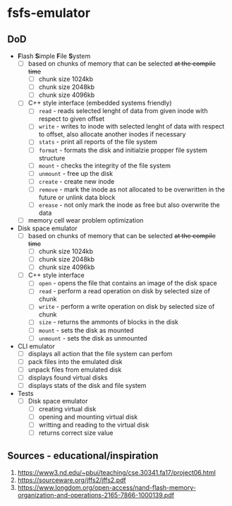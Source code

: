 # fsfs-emulator

## DoD
- **F**lash **S**imple **F**ile **S**ystem
  - [ ] based on chunks of memory that can be selected ~~at the compile time~~
    - [ ] chunk size 1024kb
    - [ ] chunk size 2048kb
    - [ ] chunk size 4096kb
  - [ ] C++ style interface (embedded systems friendly)
    - [ ] `read` - reads selected lenght of data from given inode with respect to given offset
    - [ ] `write` - writes to inode with selected lenght of data with respect to offset, also allocate another inodes if necessary
    - [ ] `stats` - print all reports of the file system 
    - [ ] `format` - formats the disk and initialzie propper file system structure
    - [ ] `mount` - checks the integrity of the file system
    - [ ] `unmount` - free up the disk
    - [ ] `create` - create new inode
    - [ ] `remove` - mark the inode as not allocated to be overwritten in the future or unlink data block
    - [ ] `erease` - not only mark the inode as free but also overwrite the data
  - [ ] memory cell wear problem optimization
- Disk space emulator
  - [ ] based on chunks of memory that can be selected ~~at the compile time~~
    - [ ] chunk size 1024kb
    - [ ] chunk size 2048kb
    - [ ] chunk size 4096kb
  - [ ] C++ style interface
    - [ ] `open` - opens the file that contains an image of the disk space
    - [ ] `read` - perform a read operation on disk by selected size of chunk
    - [ ] `write` - perform a write operation on disk by selected size of chunk
    - [ ] `size` - returns the ammonts of blocks in the disk
    - [ ] `mount` - sets the disk as mounted
    - [ ] `unmount` - sets the disk as unmounted
- CLI emulator
  - [ ] displays all action that the file system can perfom
  - [ ] pack files into the emulated disk
  - [ ] unpack files from emulated disk
  - [ ] displays found virtual disks
  - [ ] displays stats of the disk and file system
- Tests
  - [ ] Disk space emulator
    - [ ] creating virtual disk
    - [ ] opening and mounting virtual disk
    - [ ] writting and reading to the virtual disk
    - [ ] returns correct size value

## Sources - educational/inspiration
1. https://www3.nd.edu/~pbui/teaching/cse.30341.fa17/project06.html
2. https://sourceware.org/jffs2/jffs2.pdf
3. https://www.longdom.org/open-access/nand-flash-memory-organization-and-operations-2165-7866-1000139.pdf
